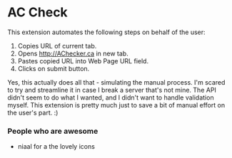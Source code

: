 # AC Check

This extension automates the following steps on behalf of the user:

1. Copies URL of current tab.
2. Opens http://AChecker.ca in new tab.
3. Pastes copied URL into Web Page URL field.
4. Clicks on submit button.

Yes, this actually does all that - simulating the manual process. I'm scared to try and streamline it in case I break a server that's not mine. The API didn't seem to do what I wanted, and I didn't want to handle validation myself. This extension is pretty much just to save a bit of manual effort on the user's part. :)

### People who are awesome

* niaal for a the lovely icons 
